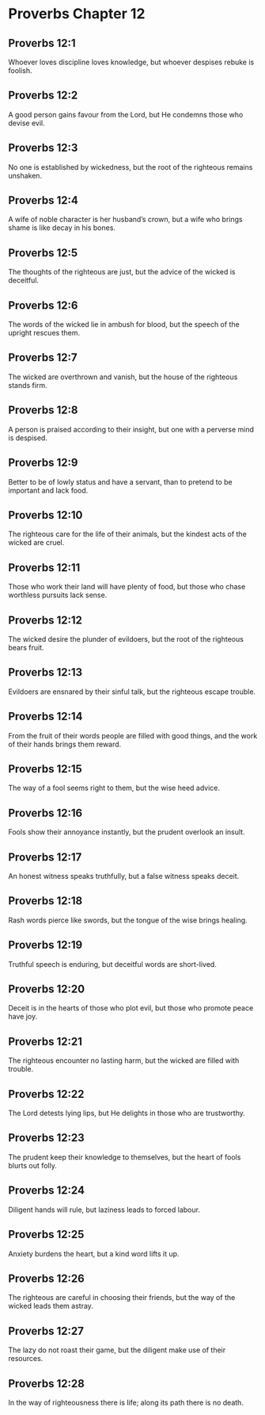 # Proverbs Chapter 12

## Proverbs 12:1
Whoever loves discipline loves knowledge, but whoever despises rebuke is foolish.

## Proverbs 12:2
A good person gains favour from the Lord, but He condemns those who devise evil.

## Proverbs 12:3
No one is established by wickedness, but the root of the righteous remains unshaken.

## Proverbs 12:4
A wife of noble character is her husband’s crown, but a wife who brings shame is like decay in his bones.

## Proverbs 12:5
The thoughts of the righteous are just, but the advice of the wicked is deceitful.

## Proverbs 12:6
The words of the wicked lie in ambush for blood, but the speech of the upright rescues them.

## Proverbs 12:7
The wicked are overthrown and vanish, but the house of the righteous stands firm.

## Proverbs 12:8
A person is praised according to their insight, but one with a perverse mind is despised.

## Proverbs 12:9
Better to be of lowly status and have a servant, than to pretend to be important and lack food.

## Proverbs 12:10
The righteous care for the life of their animals, but the kindest acts of the wicked are cruel.

## Proverbs 12:11
Those who work their land will have plenty of food, but those who chase worthless pursuits lack sense.

## Proverbs 12:12
The wicked desire the plunder of evildoers, but the root of the righteous bears fruit.

## Proverbs 12:13
Evildoers are ensnared by their sinful talk, but the righteous escape trouble.

## Proverbs 12:14
From the fruit of their words people are filled with good things, and the work of their hands brings them reward.

## Proverbs 12:15
The way of a fool seems right to them, but the wise heed advice.

## Proverbs 12:16
Fools show their annoyance instantly, but the prudent overlook an insult.

## Proverbs 12:17
An honest witness speaks truthfully, but a false witness speaks deceit.

## Proverbs 12:18
Rash words pierce like swords, but the tongue of the wise brings healing.

## Proverbs 12:19
Truthful speech is enduring, but deceitful words are short-lived.

## Proverbs 12:20
Deceit is in the hearts of those who plot evil, but those who promote peace have joy.

## Proverbs 12:21
The righteous encounter no lasting harm, but the wicked are filled with trouble.

## Proverbs 12:22
The Lord detests lying lips, but He delights in those who are trustworthy.

## Proverbs 12:23
The prudent keep their knowledge to themselves, but the heart of fools blurts out folly.

## Proverbs 12:24
Diligent hands will rule, but laziness leads to forced labour.

## Proverbs 12:25
Anxiety burdens the heart, but a kind word lifts it up.

## Proverbs 12:26
The righteous are careful in choosing their friends, but the way of the wicked leads them astray.

## Proverbs 12:27
The lazy do not roast their game, but the diligent make use of their resources.

## Proverbs 12:28
In the way of righteousness there is life; along its path there is no death.

